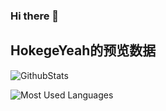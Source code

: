### Hi there 👋

<!--
**HokageYeah/HokageYeah** is a ✨ _special_ ✨ repository because its `README.md` (this file) appears on your GitHub profile.

Here are some ideas to get you started:

- 🔭 I’m currently working on ...
- 🌱 I’m currently learning ...
- 👯 I’m looking to collaborate on ...
- 🤔 I’m looking for help with ...
- 💬 Ask me about ...
- 📫 How to reach me: ...
- 😄 Pronouns: ...
- ⚡ Fun fact: ...
-->

## HokegeYeah的预览数据
![GithubStats](https://github-readme-stats.vercel.app/api?username=HokageYeah&show_icons=true&theme=dark&count_private=true)

![Most Used Languages](https://github-readme-stats.vercel.app/api/top-langs/?username=HokageYeah&theme=dark&layout=compact)
